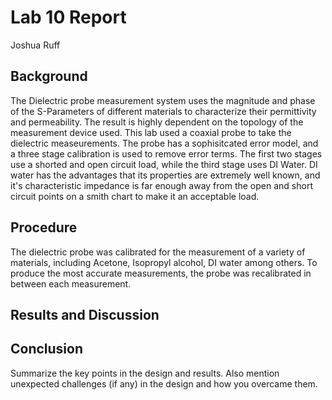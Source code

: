 # Lab 10 Report
Joshua Ruff

## Background
The Dielectric probe measurement system uses the magnitude and phase of the S-Parameters of different materials to characterize their permittivity and permeability. The result is highly dependent on the topology of the measurement device used. This lab used a coaxial probe to take the dielectric measeurements. The probe has a sophisitcated error model, and a three stage calibration is used to remove error terms. The first two stages use a shorted and open circuit load, while the third stage uses DI Water. DI water has the advantages that its properties are extremely well known, and it's characteristic impedance is far enough away from the open and short circuit points on a smith chart to make it an acceptable load. 

## Procedure
The dielectric probe was calibrated for the measurement of a variety of materials, including Acetone, Isopropyl alcohol, DI water among others. To produce the most accurate measurements, the probe was recalibrated in between each measurement. 

## Results and Discussion


## Conclusion
Summarize the key points in the design and results. Also mention unexpected challenges (if any) in the design and how you overcame them. 

